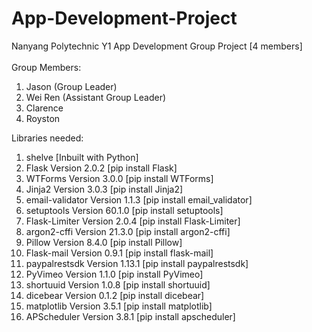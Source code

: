 # App-Development-Project
Nanyang Polytechnic Y1 App Development Group Project [4 members] 
<br>
<br>
Group Members: 
<br>
<ol>
  <li>Jason (Group Leader)</li>
  <li>Wei Ren (Assistant Group Leader)</li>
  <li>Clarence</li>
  <li>Royston</li>
</ol>
Libraries needed:
<ol>
  <li>shelve [Inbuilt with Python]</li>
  <li>Flask Version 2.0.2 [pip install Flask]</li>
  <li>WTForms Version 3.0.0 [pip install WTForms]</li>
  <li>Jinja2 Version 3.0.3 [pip install Jinja2]</li>
  <li>email-validator Version 1.1.3 [pip install email_validator]</li>
  <li>setuptools Version 60.1.0 [pip install setuptools]</li>
  <li>Flask-Limiter Version 2.0.4 [pip install Flask-Limiter]</li>
  <li>argon2-cffi Version 21.3.0 [pip install argon2-cffi]</li>
  <li>Pillow Version 8.4.0 [pip install Pillow]</li>
  <li>Flask-mail Version 0.9.1 [pip install flask-mail]</li>
  <li>paypalrestsdk Version 1.13.1 [pip install paypalrestsdk]</li>
  <li>PyVimeo Version 1.1.0 [pip install PyVimeo]</li>
  <li>shortuuid Version 1.0.8 [pip install shortuuid]</li>
  <li>dicebear Version 0.1.2 [pip install dicebear]</li>
  <li>matplotlib Version 3.5.1 [pip install matplotlib]</li>
  <li>APScheduler Version 3.8.1 [pip install apscheduler]</li>
</ol>	
